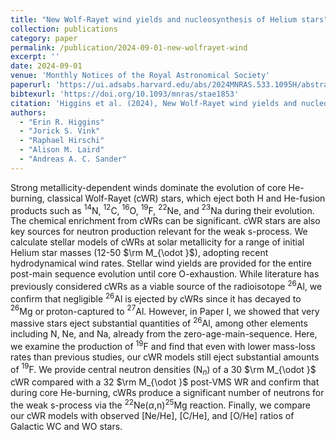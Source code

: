 ```yaml
---
title: "New Wolf-Rayet wind yields and nucleosynthesis of Helium stars"
collection: publications
category: paper
permalink: /publication/2024-09-01-new-wolfrayet-wind
excerpt: ''
date: 2024-09-01
venue: 'Monthly Notices of the Royal Astronomical Society'
paperurl: 'https://ui.adsabs.harvard.edu/abs/2024MNRAS.533.1095H/abstract'
bibtexurl: 'https://doi.org/10.1093/mnras/stae1853'
citation: 'Higgins et al. (2024), New Wolf-Rayet wind yields and nucleosynthesis of Helium stars, MNRAS'
authors:
  - "Erin R. Higgins"
  - "Jorick S. Vink"
  - "Raphael Hirschi"
  - "Alison M. Laird"
  - "Andreas A. C. Sander"
---
```

Strong metallicity-dependent winds dominate the evolution of core He-burning, classical Wolf-Rayet (cWR) stars, which eject both H and He-fusion products such as $^{14}$N, $^{12}$C, $^{16}$O, $^{19}$F, $^{22}$Ne, and $^{23}$Na during their evolution. The chemical enrichment from cWRs can be significant. cWR stars are also key sources for neutron production relevant for the weak s-process. We calculate stellar models of cWRs at solar metallicity for a range of initial Helium star masses (12-50 $\rm M_{\odot }$), adopting recent hydrodynamical wind rates. Stellar wind yields are provided for the entire post-main sequence evolution until core O-exhaustion. While literature has previously considered cWRs as a viable source of the radioisotope $^{26}$Al, we confirm that negligible $^{26}$Al is ejected by cWRs since it has decayed to $^{26}$Mg or proton-captured to $^{27}$Al. However, in Paper I, we showed that very massive stars eject substantial quantities of $^{26}$Al, among other elements including N, Ne, and Na, already from the zero-age-main-sequence. Here, we examine the production of $^{19}$F and find that even with lower mass-loss rates than previous studies, our cWR models still eject substantial amounts of $^{19}$F. We provide central neutron densities (N$_{n}$) of a 30 $\rm M_{\odot }$ cWR compared with a 32 $\rm M_{\odot }$ post-VMS WR and confirm that during core He-burning, cWRs produce a significant number of neutrons for the weak s-process via the $^{22}$Ne($\alpha$,n)$^{25}$Mg reaction. Finally, we compare our cWR models with observed [Ne/He], [C/He], and [O/He] ratios of Galactic WC and WO stars.
